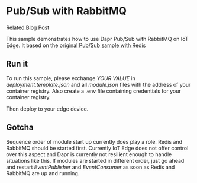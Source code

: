 # Pub/Sub with RabbitMQ

[Related Blog Post](https://medium.com/@vslepakov/dapr-on-azure-iot-edge-31c7020c8cda)

This sample demonstrates how to use Dapr Pub/Sub with RabbitMQ on IoT Edge.
It based on the [original Pub/Sub sample with Redis](https://github.com/dapr/samples/tree/master/4.pub-sub)

## Run it

To run this sample, please exchange *YOUR VALUE* in *deployment.template.json* and all *module.json* files with the address of your container registry. Also create a .env file containing credentials for your container registry.

Then deploy to your edge device.

## Gotcha

Sequence order of module start up currently does play a role. Redis and RabbitMQ should be started first.
Currently IoT Edge does not offer control over this aspect and Dapr is currently not resilient enough to handle situations like this.
If modules are started in different order, just go ahead and restart *EventPublisher* and *EventConsumer* as soon as Redis and RabbitMQ are up and running.